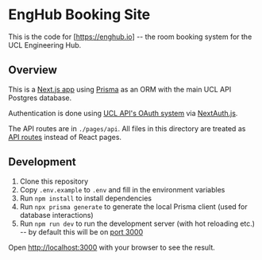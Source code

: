 # EngHub Booking Site

This is the code for [https://enghub.io] -- the room booking system for the UCL Engineering Hub.

## Overview

This is a [Next.js app](https://nextjs.org/) using [Prisma](https://www.prisma.io/) as an ORM with the main UCL API Postgres database.

Authentication is done using [UCL API's OAuth system](https://uclapi.com/docs/#operations-tag-OAuth) via [NextAuth.js](https://next-auth.js.org/).

The API routes are in `./pages/api`. All files in this directory are treated as [API routes](https://nextjs.org/docs/api-routes/introduction) instead of React pages.

## Development

1. Clone this repository
2. Copy `.env.example` to `.env` and fill in the environment variables
3. Run `npm install` to install dependencies
4. Run `npx prisma generate` to generate the local Prisma client (used for database interactions)
5. Run `npm run dev` to run the development server (with hot reloading etc.) -- by default this will be on [port 3000](localhost:3000)

Open [http://localhost:3000](http://localhost:3000) with your browser to see the result.
